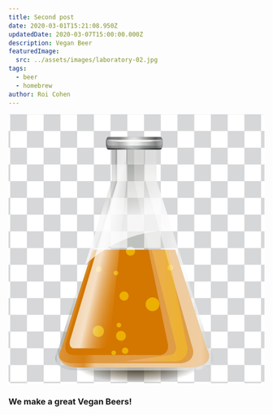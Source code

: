 ```yaml
---
title: Second post
date: 2020-03-01T15:21:08.950Z
updatedDate: 2020-03-07T15:00:00.000Z
description: Vegan Beer
featuredImage:
  src: ../assets/images/laboratory-02.jpg
tags:
  - beer
  - homebrew
author: Roi Cohen
---
```


![](../assets/images/laboratory-02.jpg)

### We make a great Vegan Beers!
